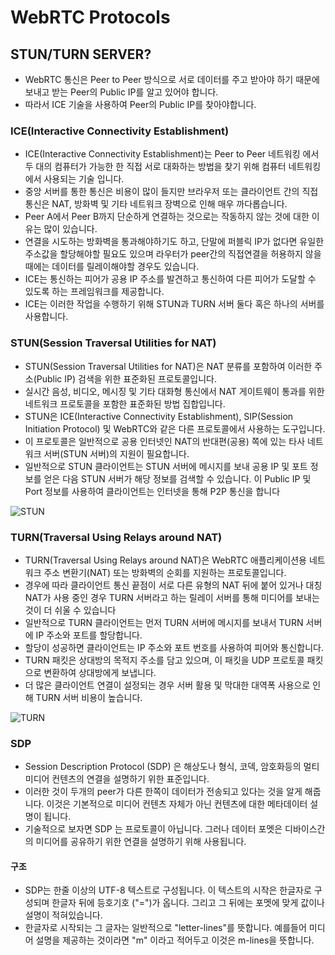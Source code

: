 
# WebRTC Protocols

## STUN/TURN SERVER?
- WebRTC 통신은 Peer to Peer 방식으로 서로 데이터를 주고 받아야 하기 때문에 보내고 받는 Peer의 Public IP를 알고 있어야 합니다.
- 따라서 ICE 기술을 사용하여 Peer의 Public IP를 찾아야합니다.


### ICE(Interactive Connectivity Establishment)
- ICE(Interactive Connectivity Establishment)는 Peer to Peer 네트워킹 에서 두 대의 컴퓨터가 가능한 한 직접 서로 대화하는 방법을 찾기 위해 컴퓨터 네트워킹 에서 사용되는 기술 입니다.
- 중앙 서버를 통한 통신은 비용이 많이 들지만 브라우저 또는 클라이언트 간의 직접 통신은 NAT, 방화벽 및 기타 네트워크 장벽으로 인해 매우 까다롭습니다.
- Peer A에서 Peer B까지 단순하게 연결하는 것으로는 작동하지 않는 것에 대한 이유는 많이 있습니다.
- 연결을 시도하는 방화벽을 통과해야하기도 하고, 단말에 퍼블릭 IP가 없다면 유일한 주소값을 할당해야할 필요도 있으며 라우터가 peer간의 직접연결을 허용하지 않을 때에는 데이터를 릴레이해야할 경우도 있습니다.
- ICE는 통신하는 피어가 공용 IP 주소를 발견하고 통신하여 다른 피어가 도달할 수 있도록 하는 프레임워크를 제공합니다.
- ICE는 이러한 작업을 수행하기 위해 STUN과 TURN 서버 둘다 혹은 하나의 서버를 사용합니다.

### STUN(Session Traversal Utilities for NAT)
- STUN(Session Traversal Utilities for NAT)은 NAT 분류를 포함하여 이러한 주소(Public IP) 검색을 위한 표준화된 프로토콜입니다.
- 실시간 음성, 비디오, 메시징 및 기타 대화형 통신에서 NAT 게이트웨이 통과를 위한 네트워크 프로토콜을 포함한 표준화된 방법 집합입니다.
- STUN은 ICE(Interactive Connectivity Establishment), SIP(Session Initiation Protocol) 및 WebRTC와 같은 다른 프로토콜에서 사용하는 도구입니다.
- 이 프로토콜은 일반적으로 공용 인터넷인 NAT의 반대편(공용) 쪽에 있는 타사 네트워크 서버(STUN 서버)의 지원이 필요합니다.
- 일반적으로 STUN 클라이언트는 STUN 서버에 메시지를 보내 공용 IP 및 포트 정보를 얻은 다음 STUN 서버가 해당 정보를 검색할 수 있습니다. 이 Public IP 및 Port 정보를 사용하여 클라이언트는 인터넷을 통해 P2P 통신을 합니다

![STUN](https://miro.medium.com/max/1302/1*HmMdrpVBTP2vYMhrVOdNOw.webp)

### TURN(Traversal Using Relays around NAT)
- TURN(Traversal Using Relays around NAT)은 WebRTC 애플리케이션용 네트워크 주소 변환기(NAT) 또는 방화벽의 순회를 지원하는 프로토콜입니다.
- 경우에 따라 클라이언트 통신 끝점이 서로 다른 유형의 NAT 뒤에 붙어 있거나 대칭 NAT가 사용 중인 경우 TURN 서버라고 하는 릴레이 서버를 통해 미디어를 보내는 것이 더 쉬울 수 있습니다
- 일반적으로 TURN 클라이언트는 먼저 TURN 서버에 메시지를 보내서 TURN 서버에 IP 주소와 포트를 할당합니다.
- 할당이 성공하면 클라이언트는 IP 주소와 포트 번호를 사용하여 피어와 통신합니다.
- TURN 패킷은 상대방의 목적지 주소를 담고 있으며, 이 패킷을 UDP 프로토콜 패킷으로 변환하여 상대방에게 보냅니다.
- 더 많은 클라이언트 연결이 설정되는 경우 서버 활용 및 막대한 대역폭 사용으로 인해 TURN 서버 비용이 높습니다.


![TURN](https://miro.medium.com/max/1400/1*k9ARIJ9Jfkscjji1SNQ4ig.webp)

### SDP
- Session Description Protocol (SDP) 은 해상도나 형식, 코덱, 암호화등의 멀티미디어 컨텐츠의 연결을 설명하기 위한 표준입니다.
- 이러한 것이 두개의 peer가 다른 한쪽이 데이터가 전송되고 있다는 것을 알게 해줍니다. 이것은 기본적으로 미디어 컨텐츠 자체가 아닌 컨텐츠에 대한 메타데이터 설명이 됩니다.
- 기술적으로 보자면 SDP 는 프로토콜이 아닙니다. 그러나 데이터 포멧은 디바이스간의 미디어를 공유하기 위한 연결을 설명하기 위해 사용됩니다.

#### 구조
- SDP는 한줄 이상의 UTF-8 텍스트로 구성됩니다. 이 텍스트의 시작은 한글자로 구성되며 한글자 뒤에 등호기호 ("=")가 옵니다. 그리고 그 뒤에는 포멧에 맞게 값이나 설명이 적혀있습니다.
- 한글자로 시작되는 그 글자는 일반적으로 "letter-lines"를 뜻합니다. 예를들어 미디어 설명을 제공하는 것이라면 "m" 이라고 적어두고 이것은 m-lines을 뜻합니다.
